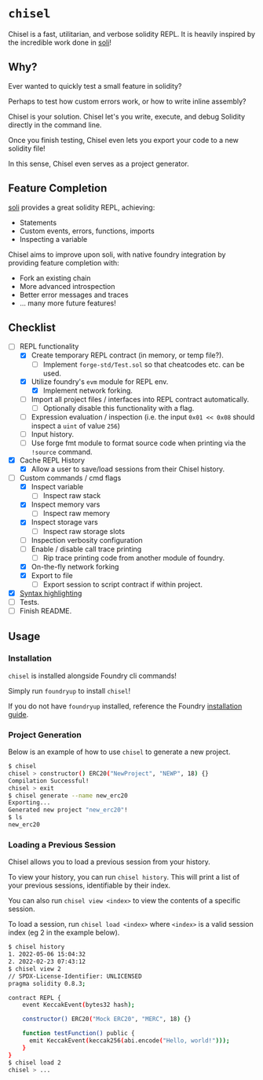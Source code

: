 # `chisel`

Chisel is a fast, utilitarian, and verbose solidity REPL. It is heavily inspired by the incredible work done in [soli](https://github.com/jpopesculian/soli)!

## Why?

Ever wanted to quickly test a small feature in solidity?

Perhaps to test how custom errors work, or how to write inline assembly?

Chisel is your solution. Chisel let's you write, execute, and debug Solidity directly in the command line.

Once you finish testing, Chisel even lets you export your code to a new solidity file!

In this sense, Chisel even serves as a project generator.

## Feature Completion

[soli](https://github.com/jpopesculian/soli) provides a great solidity REPL, achieving:

- Statements
- Custom events, errors, functions, imports
- Inspecting a variable

Chisel aims to improve upon soli, with native foundry integration by providing feature completion with:

- Fork an existing chain
- More advanced introspection
- Better error messages and traces
- ... many more future features!

## Checklist

- [ ] REPL functionality
  - [x] Create temporary REPL contract (in memory, or temp file?).
    - [ ] Implement `forge-std/Test.sol` so that cheatcodes etc. can be used.
  - [x] Utilize foundry's `evm` module for REPL env.
    - [x] Implement network forking.
  - [ ] Import all project files / interfaces into REPL contract automatically.
    - [ ] Optionally disable this functionality with a flag.
  - [ ] Expression evaluation / inspection (i.e. the input `0x01 << 0x08` should inspect a `uint` of value `256`)
  - [ ] Input history.
  - [ ] Use forge fmt module to format source code when printing via the `!source` command.
- [x] Cache REPL History
  - [x] Allow a user to save/load sessions from their Chisel history.
- [ ] Custom commands / cmd flags
  - [x] Inspect variable
    - [ ] Inspect raw stack
  - [x] Inspect memory vars
    - [ ] Inspect raw memory
  - [x] Inspect storage vars
    - [ ] Inspect raw storage slots
  - [ ] Inspection verbosity configuration
  - [ ] Enable / disable call trace printing
    - [ ] Rip trace printing code from another module of foundry.
  - [x] On-the-fly network forking
  - [x] Export to file
    - [ ] Export session to script contract if within project.
- [x] [Syntax highlighting](https://docs.rs/rustyline/10.0.0/rustyline/highlight/trait.Highlighter.html)
- [ ] Tests.
- [ ] Finish README.

## Usage

### Installation

`chisel` is installed alongside Foundry cli commands!

Simply run `foundryup` to install `chisel`!

If you do not have `foundryup` installed, reference the Foundry [installation guide](../README.md#installation).

### Project Generation

Below is an example of how to use `chisel` to generate a new project.

```bash
$ chisel
chisel > constructor() ERC20("NewProject", "NEWP", 18) {}
Compilation Successful!
chisel > exit
$ chisel generate --name new_erc20
Exporting...
Generated new project "new_erc20"!
$ ls
new_erc20
```

### Loading a Previous Session

Chisel allows you to load a previous session from your history.

To view your history, you can run `chisel history`. This will print a list of your previous sessions, identifiable by their index.

You can also run `chisel view <index>` to view the contents of a specific session.

To load a session, run `chisel load <index>` where `<index>` is a valid session index (eg 2 in the example below).

```bash
$ chisel history
1. 2022-05-06 15:04:32
2. 2022-02-23 07:43:12
$ chisel view 2
// SPDX-License-Identifier: UNLICENSED
pragma solidity 0.8.3;

contract REPL {
    event KeccakEvent(bytes32 hash);

    constructor() ERC20("Mock ERC20", "MERC", 18) {}

    function testFunction() public {
      emit KeccakEvent(keccak256(abi.encode("Hello, world!")));
    }
}
$ chisel load 2
chisel > ...
```

